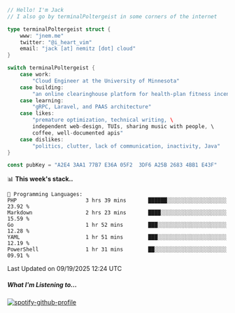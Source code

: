 ```go
// Hello! I'm Jack
// I also go by terminalPoltergeist in some corners of the internet

type terminalPoltergeist struct {
    www: "jnem.me"
    twitter: "@i_heart_vim"
    email: "jack [at] nemitz [dot] cloud"
}

switch terminalPoltergeist {
    case work:
        "Cloud Engineer at the University of Minnesota"
    case building:
        "an online clearinghouse platform for health-plan fitness incentive programs"
    case learning:
        "gRPC, Laravel, and PAAS architecture"
    case likes:
        "premature optimization, technical writing, \
        independent web-design, TUIs, sharing music with people, \
        coffee, well-documented apis"
    case dislikes:
        "politics, clutter, lack of communication, inactivity, Java"
}

const pubKey = "A2E4 3AA1 77B7 E36A 05F2  3DF6 A25B 2683 4BB1 E43F"
```

<!--START_SECTION:waka-->
📊 **This week's stack..** 

```text
💬 Programming Languages: 
PHP                      3 hrs 39 mins       ██████░░░░░░░░░░░░░░░░░░░   23.92 % 
Markdown                 2 hrs 23 mins       ████░░░░░░░░░░░░░░░░░░░░░   15.59 % 
Go                       1 hr 52 mins        ███░░░░░░░░░░░░░░░░░░░░░░   12.28 % 
YAML                     1 hr 51 mins        ███░░░░░░░░░░░░░░░░░░░░░░   12.19 % 
PowerShell               1 hr 31 mins        ██░░░░░░░░░░░░░░░░░░░░░░░   09.91 % 
```


 Last Updated on 09/19/2025 12:24 UTC
<!--END_SECTION:waka-->

##### What I'm Listening to...

[![spotify-github-profile](https://jnem.me/listening-item?maxAge=2592000)](https://jnem.me/listening)
